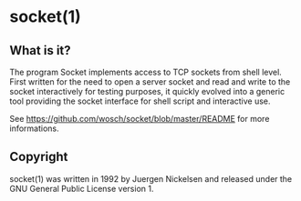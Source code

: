 # socket(1)

## What is it?

The program Socket implements access to TCP sockets from shell level.
First written for the need to open a server socket and read and write
to the socket interactively for testing purposes, it quickly evolved
into a generic tool providing the socket interface for shell script
and interactive use.

See https://github.com/wosch/socket/blob/master/README for more informations.

## Copyright

socket(1) was written in 1992 by Juergen Nickelsen and released under the
GNU General Public License version 1.

